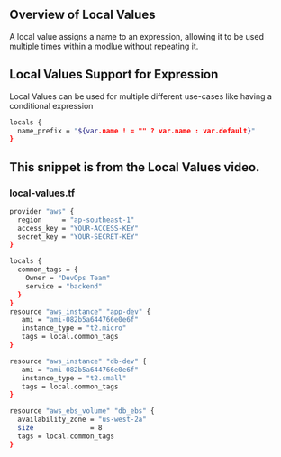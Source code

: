 ## Overview of Local Values
A local value assigns a name to an expression, allowing it to be used multiple times within a modlue without repeating it. 

## Local Values Support for Expression
Local Values can be used for multiple different use-cases like having a conditional expression
```sh
locals {
  name_prefix = "${var.name ! = "" ? var.name : var.default}"
}
```

## This snippet is from the Local Values video.

### local-values.tf

```sh
provider "aws" {
  region     = "ap-southeast-1"
  access_key = "YOUR-ACCESS-KEY"
  secret_key = "YOUR-SECRET-KEY"
}

locals {
  common_tags = {
    Owner = "DevOps Team"
    service = "backend"
  }
}
resource "aws_instance" "app-dev" {
   ami = "ami-082b5a644766e0e6f"
   instance_type = "t2.micro"
   tags = local.common_tags
}

resource "aws_instance" "db-dev" {
   ami = "ami-082b5a644766e0e6f"
   instance_type = "t2.small"
   tags = local.common_tags
}

resource "aws_ebs_volume" "db_ebs" {
  availability_zone = "us-west-2a"
  size              = 8
  tags = local.common_tags
}
```
